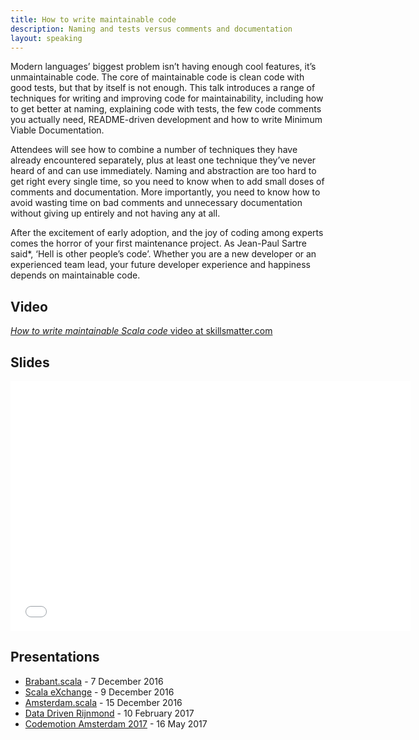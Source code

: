 ```yaml
---
title: How to write maintainable code
description: Naming and tests versus comments and documentation
layout: speaking
---
```


Modern languages’ biggest problem isn’t having enough cool features, it’s unmaintainable code.
The core of maintainable code is clean code with good tests, but that by itself is not enough.
This talk introduces a range of techniques for writing and improving code for maintainability, including how to get better at naming, explaining code with tests, the few code comments you actually need, README-driven development and how to write Minimum Viable Documentation.

Attendees will see how to combine a number of techniques they have already encountered separately, plus at least one technique they’ve never heard of and can use immediately.
Naming and abstraction are too hard to get right every single time, so you need to know when to add small doses of comments and documentation.
More importantly, you need to know how to avoid wasting time on bad comments and unnecessary documentation without giving up entirely and not having any at all.

After the excitement of early adoption, and the joy of coding among experts comes the horror of your first maintenance project.
As Jean-Paul Sartre said*, ‘Hell is other people’s code’.
Whether you are a new developer or an experienced team lead, your future developer experience and happiness depends on maintainable code.

## Video

[_How to write maintainable Scala code_ video at skillsmatter.com](https://skillsmatter.com/skillscasts/9104-how-to-write-maintainable-scala-code#video)

## Slides

<iframe src="//www.slideshare.net/slideshow/embed_code/key/mNReVAH4S9nkfD" width="640" height="400" frameborder="0" marginwidth="0" marginheight="0" scrolling="no"></iframe>

## Presentations

* [Brabant.scala](https://www.meetup.com/brabant-scala/events/235797609/) - 7 December 2016
* [Scala eXchange](https://skillsmatter.com/conferences/7432-scala-exchange-2016) - 9 December 2016
* [Amsterdam.scala](https://www.meetup.com/amsterdam-scala/events/235864793/) - 15 December 2016
* [Data Driven Rijnmond](https://www.meetup.com/Data-Driven-Rijnmond/events/236256531/) - 10 February 2017
* [Codemotion Amsterdam 2017](http://amsterdam2017.codemotionworld.com/) - 16 May 2017
